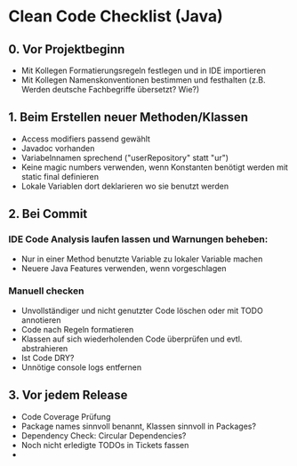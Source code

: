 # Clean Code Checklist (Java)

## 0. Vor Projektbeginn
- Mit Kollegen Formatierungsregeln festlegen und in IDE importieren
- Mit Kollegen Namenskonventionen bestimmen und festhalten (z.B. Werden deutsche Fachbegriffe übersetzt? Wie?)

## 1. Beim Erstellen neuer Methoden/Klassen
- Access modifiers passend gewählt
- Javadoc vorhanden
- Variabelnnamen sprechend ("userRepository" statt "ur")
- Keine magic numbers verwenden, wenn Konstanten benötigt werden mit static final definieren
- Lokale Variablen dort deklarieren wo sie benutzt werden

## 2. Bei Commit
### IDE Code Analysis laufen lassen und Warnungen beheben:
- Nur in einer Method benutzte Variable zu lokaler Variable machen
- Neuere Java Features verwenden, wenn vorgeschlagen


### Manuell checken
- Unvollständiger und nicht genutzter Code löschen oder mit TODO annotieren
- Code nach Regeln formatieren 
- Klassen auf sich wiederholenden Code überprüfen und evtl. abstrahieren 
- Ist Code DRY?
- Unnötige console logs entfernen


## 3. Vor jedem Release
- Code Coverage Prüfung
- Package names sinnvoll benannt, Klassen sinnvoll in Packages?
- Dependency Check: Circular Dependencies? 
- Noch nicht erledigte TODOs in Tickets fassen
- 

